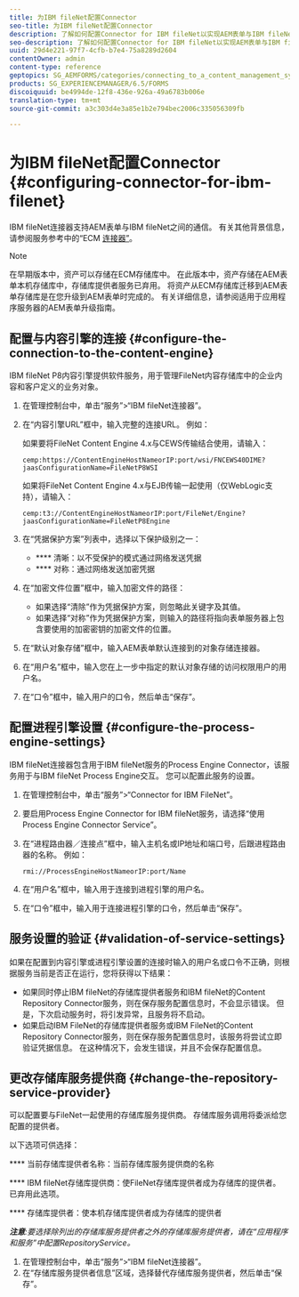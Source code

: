 ```yaml
---
title: 为IBM fileNet配置Connector
seo-title: 为IBM fileNet配置Connector
description: 了解如何配置Connector for IBM fileNet以实现AEM表单与IBM fileNet之间的通信。
seo-description: 了解如何配置Connector for IBM fileNet以实现AEM表单与IBM fileNet之间的通信。
uuid: 29d4e221-97f7-4cfb-b7e4-75a8289d2604
contentOwner: admin
content-type: reference
geptopics: SG_AEMFORMS/categories/connecting_to_a_content_management_system
products: SG_EXPERIENCEMANAGER/6.5/FORMS
discoiquuid: be4994de-12f8-436e-926a-49a6783b006e
translation-type: tm+mt
source-git-commit: a3c303d4e3a85e1b2e794bec2006c335056309fb

---
```



# 为IBM fileNet配置Connector {#configuring-connector-for-ibm-filenet}

IBM fileNet连接器支持AEM表单与IBM fileNet之间的通信。 有关其他背景信息，请参阅服务参考中的“ECM [连接器”](https://www.adobe.com/go/learn_aemforms_services_63)。

>[!NOTE]
>
>在早期版本中，资产可以存储在ECM存储库中。 在此版本中，资产存储在AEM表单本机存储库中，存储库提供者服务已弃用。 将资产从ECM存储库迁移到AEM表单存储库是在您升级到AEM表单时完成的。 有关详细信息，请参阅适用于应用程序服务器的AEM表单升级指南。

## 配置与内容引擎的连接 {#configure-the-connection-to-the-content-engine}

IBM fileNet P8内容引擎提供软件服务，用于管理FileNet内容存储库中的企业内容和客户定义的业务对象。

1. 在管理控制台中，单击“服务”>“IBM fileNet连接器”。
1. 在“内容引擎URL”框中，输入完整的连接URL。 例如：

   如果要将FileNet Content Engine 4.x与CEWS传输结合使用，请输入：

   `cemp:https://ContentEngineHostNameorIP:port/wsi/FNCEWS40DIME?jaasConfigurationName=FileNetP8WSI`

   如果将FileNet Content Engine 4.x与EJB传输一起使用（仅WebLogic支持），请输入：

   `cemp:t3://ContentEngineHostNameorIP:port/FileNet/Engine?jaasConfigurationName=FileNetP8Engine`

1. 在“凭据保护方案”列表中，选择以下保护级别之一：

   * **** 清晰：以不受保护的模式通过网络发送凭据
   * **** 对称：通过网络发送加密凭据

1. 在“加密文件位置”框中，输入加密文件的路径：

   * 如果选择“清除”作为凭据保护方案，则忽略此关键字及其值。
   * 如果选择“对称”作为凭据保护方案，则输入的路径将指向表单服务器上包含要使用的加密密钥的加密文件的位置。

1. 在“默认对象存储”框中，输入AEM表单默认连接到的对象存储连接器。
1. 在“用户名”框中，输入您在上一步中指定的默认对象存储的访问权限用户的用户名。
1. 在“口令”框中，输入用户的口令，然后单击“保存”。

## 配置进程引擎设置 {#configure-the-process-engine-settings}

IBM fileNet连接器包含用于IBM fileNet服务的Process Engine Connector，该服务用于与IBM fileNet Process Engine交互。 您可以配置此服务的设置。

1. 在管理控制台中，单击“服务”>“Connector for IBM FileNet”。
1. 要启用Process Engine Connector for IBM fileNet服务，请选择“使用Process Engine Connector Service”。
1. 在“进程路由器／连接点”框中，输入主机名或IP地址和端口号，后跟进程路由器的名称。 例如：

   `rmi://ProcessEngineHostNameorIP:port/Name`

1. 在“用户名”框中，输入用于连接到进程引擎的用户名。
1. 在“口令”框中，输入用于连接进程引擎的口令，然后单击“保存”。

## 服务设置的验证 {#validation-of-service-settings}

如果在配置到内容引擎或进程引擎设置的连接时输入的用户名或口令不正确，则根据服务当前是否正在运行，您将获得以下结果：

* 如果同时停止IBM fileNet的存储库提供者服务和IBM fileNet的Content Repository Connector服务，则在保存服务配置信息时，不会显示错误。 但是，下次启动服务时，将引发异常，且服务将不启动。
* 如果启动IBM FileNet的存储库提供者服务或IBM FileNet的Content Repository Connector服务，则在保存服务配置信息时，该服务将尝试立即验证凭据信息。 在这种情况下，会发生错误，并且不会保存配置信息。

## 更改存储库服务提供商 {#change-the-repository-service-provider}

可以配置要与FileNet一起使用的存储库服务提供商。 存储库服务调用将委派给您配置的提供者。

以下选项可供选择：

**** 当前存储库提供者名称：当前存储库服务提供商的名称

**** IBM fileNet存储库提供商：使FileNet存储库提供者成为存储库的提供者。 已弃用此选项。

**** 存储库提供者：使本机存储库提供者成为存储库的提供者

***注意&#x200B;**:要选择除列出的存储库服务提供者之外的存储库服务提供者，请在“应用程序和服务”中配置RepositoryService。<!-- Fix broken link(See Managing Services) -->*

1. 在管理控制台中，单击“服务”>“IBM fileNet连接器”。
1. 在“存储库服务提供者信息”区域，选择替代存储库服务提供者，然后单击“保存”。

